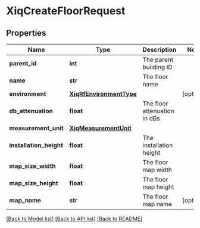 # XiqCreateFloorRequest

## Properties
Name | Type | Description | Notes
------------ | ------------- | ------------- | -------------
**parent_id** | **int** | The parent building ID | 
**name** | **str** | The floor name | 
**environment** | [**XiqRfEnvironmentType**](XiqRfEnvironmentType.md) |  | [optional] 
**db_attenuation** | **float** | The floor attenuation in dBs | 
**measurement_unit** | [**XiqMeasurementUnit**](XiqMeasurementUnit.md) |  | 
**installation_height** | **float** | The installation height | 
**map_size_width** | **float** | The floor map width | 
**map_size_height** | **float** | The floor map height | 
**map_name** | **str** | The floor map name | [optional] 

[[Back to Model list]](../README.md#documentation-for-models) [[Back to API list]](../README.md#documentation-for-api-endpoints) [[Back to README]](../README.md)


